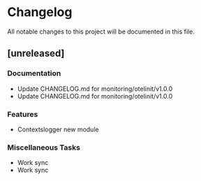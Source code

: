 # Changelog

All notable changes to this project will be documented in this file.

## [unreleased]

### Documentation

- Update CHANGELOG.md for monitoring/otelinit/v1.0.0
- Update CHANGELOG.md for monitoring/otelinit/v1.0.0

### Features

- Contextslogger new module

### Miscellaneous Tasks

- Work sync
- Work sync

<!-- generated by git-cliff -->
